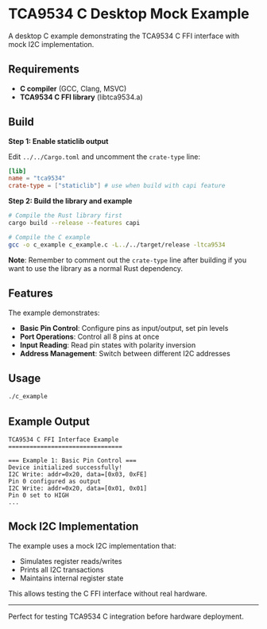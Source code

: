 # TCA9534 C Desktop Mock Example

A desktop C example demonstrating the TCA9534 C FFI interface with mock I2C implementation.

## Requirements

- **C compiler** (GCC, Clang, MSVC)
- **TCA9534 C FFI library** (libtca9534.a)

## Build

**Step 1: Enable staticlib output**

Edit `../../Cargo.toml` and uncomment the `crate-type` line:

```toml
[lib]
name = "tca9534"
crate-type = ["staticlib"] # use when build with capi feature
```

**Step 2: Build the library and example**

```bash
# Compile the Rust library first
cargo build --release --features capi

# Compile the C example
gcc -o c_example c_example.c -L../../target/release -ltca9534
```

**Note**: Remember to comment out the `crate-type` line after building if you want to use the library as a normal Rust dependency.

## Features

The example demonstrates:
- **Basic Pin Control**: Configure pins as input/output, set pin levels
- **Port Operations**: Control all 8 pins at once
- **Input Reading**: Read pin states with polarity inversion
- **Address Management**: Switch between different I2C addresses

## Usage

```bash
./c_example
```

## Example Output

```
TCA9534 C FFI Interface Example
================================

=== Example 1: Basic Pin Control ===
Device initialized successfully!
I2C Write: addr=0x20, data=[0x03, 0xFE]
Pin 0 configured as output
I2C Write: addr=0x20, data=[0x01, 0x01]
Pin 0 set to HIGH
...
```

## Mock I2C Implementation

The example uses a mock I2C implementation that:
- Simulates register reads/writes
- Prints all I2C transactions
- Maintains internal register state

This allows testing the C FFI interface without real hardware.

---

Perfect for testing TCA9534 C integration before hardware deployment. 